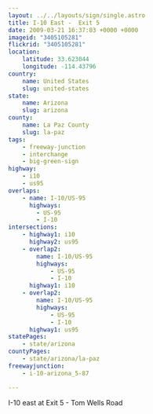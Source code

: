 ```yaml
---
layout: ../../layouts/sign/single.astro
title: I-10 East -  Exit 5
date: 2009-03-21 16:37:03 +0000 +0000
imageid: "3405105281"
flickrid: "3405105281"
location:
    latitude: 33.623044
    longitude: -114.43796
country:
    name: United States
    slug: united-states
state:
    name: Arizona
    slug: arizona
county:
    name: La Paz County
    slug: la-paz
tags:
    - freeway-junction
    - interchange
    - big-green-sign
highway:
    - i10
    - us95
overlaps:
    - name: I-10/US-95
      highways:
        - US-95
        - I-10
intersections:
    - highway1: i10
      highway2: us95
    - overlap2:
        name: I-10/US-95
        highways:
            - US-95
            - I-10
      highway1: i10
    - overlap2:
        name: I-10/US-95
        highways:
            - US-95
            - I-10
      highway1: us95
statePages:
    - state/arizona
countyPages:
    - state/arizona/la-paz
freewayjunction:
    - i-10-arizona_5-87

---
```

I-10 east at Exit 5 - Tom Wells Road
